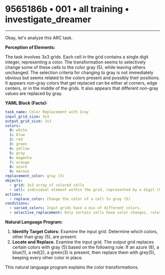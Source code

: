 # 9565186b • 001 • all training • investigate_dreamer

---
Okay, let's analyze this ARC task.

**Perception of Elements:**

The task involves 3x3 grids. Each cell in the grid contains a single digit integer, representing a color. The transformation seems to selectively change some of these cells to the color gray (5), while leaving others unchanged. The selection criteria for changing to gray is not immediately obvious but seems related to the colors present and possibly their positions. It appears non-gray colors that get replaced can be either at corners, edge centers, or in the middle of the grids. It also appears that different non-gray values are replaced by gray.

**YAML Block (Facts):**



```yaml
task_name: Color Replacement with Gray
input_grid_size: 3x3
output_grid_size: 3x3
colors:
  0: white
  1: blue
  2: red
  3: green
  4: yellow
  5: gray
  6: magenta
  7: orange
  8: azure
  9: maroon
replacement_color: gray (5)
objects:
  - grid: 3x3 array of colored cells
  - cell: individual element within the grid, represented by a digit (0-9)
actions:
  - replace_color: Change the color of a cell to gray (5)
conditions:
  - varied_colors: Input grids have a mix of different colors.
  - selective_replacement: Only certain cells have color changes, rules not clear yet

```



**Natural Language Program:**

1.  **Identify Target Colors:** Examine the input grid. Determine which colors, other than gray (5), are present.
2.  **Locate and Replace.** Examine the input grid. The output grid replaces certain colors with gray (5) based on the following rule: If an azure (8), a blue(1), a red(2), a green(3) is present, then replace them with grey(5), keeping every other color in place.

This natural language program explains the color transformations.

